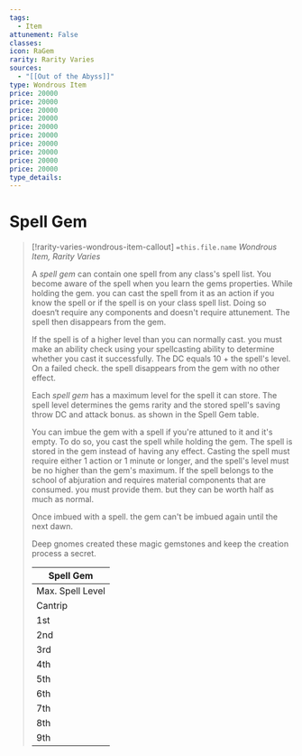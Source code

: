 ```yaml
---
tags:
  - Item
attunement: False
classes:
icon: RaGem
rarity: Rarity Varies
sources:
  - "[[Out of the Abyss]]"
type: Wondrous Item
price: 20000
price: 20000
price: 20000
price: 20000
price: 20000
price: 20000
price: 20000
price: 20000
price: 20000
price: 20000
type_details: 
---
```

# Spell Gem
>[!rarity-varies-wondrous-item-callout] `=this.file.name`
>*Wondrous Item, Rarity Varies*
>
>A *spell gem* can contain one spell from any class's spell list. You become aware of the spell when you learn the gems properties. While holding the gem. you can cast the spell from it as an action if you know the spell or if the spell is on your class spell list. Doing so doesn‘t require any components and doesn't require attunement. The spell then disappears from the gem.
>
>If the spell is of a higher level than you can normally cast. you must make an ability check using your spellcasting ability to determine whether you cast it successfully. The DC equals 10 + the spell's level. On a failed check. the spell disappears from the gem with no other effect.
>
>Each *spell gem* has a maximum level for the spell it can store. The spell level determines the gems rarity and the stored spell's saving throw DC and attack bonus. as shown in the Spell Gem table.
>
>You can imbue the gem with a spell if you're attuned to it and it's empty. To do so, you cast the spell while holding the gem. The spell is stored in the gem instead of having any effect. Casting the spell must require either 1 action or 1 minute or longer, and the spell's level must be no higher than the gem's maximum. If the spell belongs to the school of abjuration and requires material components that are consumed. you must provide them. but they can be worth half as much as normal.
>
>Once imbued with a spell. the gem can't be imbued again until the next dawn.
>
>Deep gnomes created these magic gemstones and keep the creation process a secret.
>
>
>
>| Spell Gem |
>| --- |
>| Max. Spell Level | Gemstone | Rarity | Save DC | Attack Bonus |
>| Cantrip | Obsidian | Uncommon | 13 | +5 |
>| 1st | Lapis lazuli | Uncommon | 13 | +5 |
>| 2nd | Quartz | Rare | 13 | +5 |
>| 3rd | Bloodstone | Rare | 15 | +7 |
>| 4th | Amber | Very rare | 15 | +9 |
>| 5th | Jade | Very rare | 17 | +9 |
>| 6th | Topaz | Very rare | 17 | +10 |
>| 7th | Star ruby | Legendary | 18 | +10 |
>| 8th | Ruby | Legendary | 18 | +10 |
>| 9th | Diamond | Legendary | 19 | +11 |
>
>
